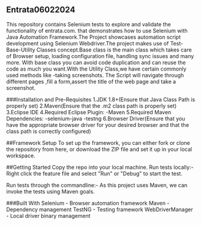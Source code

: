 ## Entrata06022024
This repository contains Selenium tests to explore and validate the functionality of entrata.com. that demonstrates how to use Selenium with Java Automation Framework.The Project showcases automation script development using Selenium Webdriver.The project makes use of Test-Base-Utility Classes concept.Base class is the main class which takes care of Browser setup, loading configuration file, handling sync issues and many more. With base class you can avoid code duplication and can reuse the code as much you want.With the Utility Class,we have certain commonly used methods like -taking screenshots. The Script will navigate through different pages ,fill a form,assert the title of the web page and take a screenshot.

###Installation and Pre-Requisites
1.JDK 1.8+(Ensure that Java Class Path is properly set)
2.Maven(Ensure that the .m2 class path is properly set)
3.Eclipse IDE
4.Required Eclipse Plugin:
  -Maven
5.Required Maven Dependencies:
  -selenium-java
  -testng
6.Browser Driver(Ensure that you have the appropriate browser driver for your desired browser and that the class path is correctly configured)

##Framework Setup
To set up the framework, you can either fork or clone the repository from here, or download the ZIP file and set it up in your local workspace.

##Getting Started
Copy the repo into your local machine.
Run tests locally:-
Right click the feature file and select "Run" or "Debug" to start the test.

Run tests through the commandline:-
As this project uses Maven, we can invoke the tests using Maven goals.

###Built With
Selenium - Browser automation framework
Maven - Dependency management
TestNG - Testing framework
WebDriverManager - Local driver binary management


